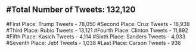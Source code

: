 #Total Number of Tweets: 132,120 
---
#First Place: Trump Tweets - 78,050
#Second Place: Cruz Tweets - 18,938
#Third Place: Rubio Tweets - 13,121
#Fourth Place: Clinton Tweets - 11,892
#Fifth Place: Kasich Tweets - 4,114
#Sixth Place: Sanders Tweets - 4,033
#Seventh Place: Jeb! Tweets - 1,038
#Last Place: Carson Tweets - 936
